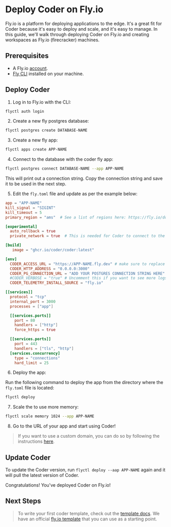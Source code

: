 # Deploy Coder on Fly.io

Fly.io is a platform for deploying applications to the edge. It's a great fit for Coder because it's easy to deploy and scale, and it's easy to manage. In this guide, we'll walk through deploying Coder on Fly.io and creating workspaces as Fly.io (firecracker) machines.

## Prerequisites

- A Fly.io [account](https://fly.io/signup).
- [Fly CLI](https://fly.io/docs/getting-started/installing-flyctl/) installed on your machine.

## Deploy Coder

1. Log in to Fly.io with the CLI:

```bash
flyctl auth login
```

2. Create a new fly postgres database:

```bash
flyctl postgres create DATABASE-NAME
```

3. Create a new fly app:

```bash
flyctl apps create APP-NAME
```

4. Connect to the database with the coder fly app:

```bash
flyctl postgres connect DATABASE-NAME --app APP-NAME
```

This will print out a connection string. Copy the connection string and save it to be used in the next step.

5. Edit the `fly.toml` file and update as per the example below:

```toml
app = "APP-NAME"
kill_signal = "SIGINT"
kill_timeout = 5
primary_region = "ams"  # See a list of regions here: https://fly.io/docs/reference/regions/

[experimental]
  auto_rollback = true
  private_network = true  # This is needed for Coder to connect to the database

[build]
   image = "ghcr.io/coder/coder:latest"

[env]
  CODER_ACCESS_URL = "https://APP-NAME.fly.dev" # make sure to replace APP-NAME with your app name
  CODER_HTTP_ADDRESS = "0.0.0.0:3000"
  CODER_PG_CONNECTION_URL = "ADD YOUR POSTGRES CONNECTION STRING HERE"
  #CODER_VERBOSE = "true" # Uncomment this if you want to see more logs
  CODER_TELEMETRY_INSTALL_SOURCE = "fly.io"

[[services]]
  protocol = "tcp"
  internal_port = 3000
  processes = ["app"]

  [[services.ports]]
    port = 80
    handlers = ["http"]
    force_https = true

  [[services.ports]]
    port = 443
    handlers = ["tls", "http"]
  [services.concurrency]
    type = "connections"
    hard_limit = 25

```

6. Deploy the app:

Run the following command to deploy the app from the directory where the `fly.toml` file is located:

```bash
flyctl deploy
```

7. Scale the to use more memory:

```bash
flyctl scale memory 1024 --app APP-NAME
```

8. Go to the URL of your app and start using Coder!

> If you want to use a custom domain, you can do so by following the instructions [here](https://fly.io/docs/getting-started/custom-domains/).

## Update Coder

To update the Coder version, run `flyctl deploy --aap APP-NAME` again and it will pull the latest version of Coder.

Congratulations! You've deployed Coder on Fly.io!

## Next Steps

> To write your first coder template, check out the [template docs](https://coder.com/docs/v2/latest/templates).
> We have an official [fly.io template](https://github.com/coder/coder/main/examples/templates/fly-docker-image) that you can use as a starting point.
